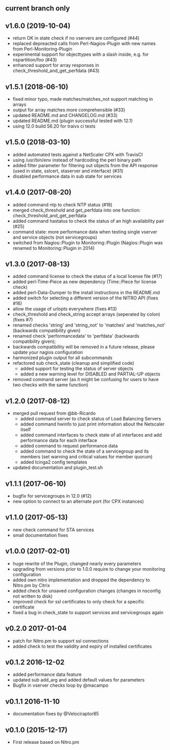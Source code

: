 ## current branch only

## v1.6.0 (2019-10-04)
- return OK in state check if no vservers are configured (#44)
- replaced depreacted calls from Perl-Nagios-Plugin with new names from Perl-Monitoring-Plugin
- experimental support for objecttypes with a slash inside, e.g. for nspartition/foo (#43)
- enhanced support for array responses in check_threshold_and_get_perfdata (#43)

## v1.5.1 (2018-06-10)
- fixed minor typo, made matches/matches_not support matching in arrays
- output for array matches more comprehensible (#33)
- updated README.md and CHANGELOG.md (#33)
- updated README.md (plugin successful tested with 12.1)
- using 12.0 build 56.20 for traivs ci tests

## v1.5.0 (2018-03-10)
- added automated tests against a NetScaler CPX with TravisCI
- using /usr/bin/env instead of hardcoding the perl binary path
- added filter parameter for filtering out objects from the API response (used in state, sslcert, staserver and interface) (#31)
- disabled performance data in sub state for services

## v1.4.0 (2017-08-20)
- added command ntp to check NTP status (#18)
- merged check_threshold and get_perfdata into one function: check_threshold_and_get_perfdata
- added command hastatus to check the status of an high availability pair (#25)
- command state: more performance data when testing single vserver and service objects (not servicegroups)
- switched from Nagios::Plugin to Monitoring::Plugin (Nagios::Plugin was renamed to Monitoring::Plugin in 2014)

## v1.3.0 (2017-08-13)
- added command license to check the status of a local license file (#17)
- added perl-Time-Piece as new dependency (Time::Piece for license check)
- added perl-Data-Dumper to the install instructions in the README.md
- added switch for selecting a different version of the NITRO API (fixes #16)
- allow the usage of urlopts everywhere (fixes #13)
- check_threshold and check_string accept arrays (seperated by colon) (fixes #7)
- renamed checks 'string' and 'string_not' to 'matches' and 'matches_not' (backwards compatibility given)
- renamed check 'performancedata' to 'perfdata' (backwards compatibility given);
- backwards compatibility will be removed in a future release, please update your nagios configuration
- harmonized plugin output for all subcommands
- refactored sub check_state (cleanup and simplified code)
  - added support for testing the status of server objects
  - added a new warning level for DISABLED and PARTIAL-UP objects
- removed command server (as it might be confusing for users to have two checks with the same function)

## v1.2.0 (2017-08-12)
- merged pull request from @bb-Ricardo
  - added command server to check status of Load Balancing Servers
  - added command hwinfo to just print information about the Netscaler itself
  - added command interfaces to check state of all interfaces and add performance data for each interface
  - added command to request performance data
  - added command to check the state of a servicegroup and its members (set warning and critical values for member quorum)
  - added Icinga2 config templates
- updated documentation and plugin_test.sh

## v1.1.1 (2017-06-10)
- bugfix for servicegroups in 12.0 (#12)
- new option to connect to an alternate port (for CPX instances)

## v1.1.0 (2017-05-13)
 - new check command for STA services
 - small documentation fixes

## v1.0.0 (2017-02-01)
 - huge rewrite of the Plugin, changed nearly every parameters 
 - upgrading from versions prior to 1.0.0 require to change your monitoring configuration
 - added own nitro implementation and dropped the dependency to Nitro.pm by Citrix
 - added check for unsaved configuration changes (changes in nsconfig not written to disk)
 - improved check for ssl certificates to only check for a specific certificate
 - fixed a bug in check_state to support services and servicegroups again

## v0.2.0 2017-01-04
 - patch for Nitro.pm to support ssl connections
 - added check to test the validity and expiry of installed certificates 

## v0.1.2 2016-12-02
 - added performance data feature 
 - updated sub add_arg and added default values for parameters
 - Bugfix in vserver checks loop by @macampo 

## v0.1.1 2016-11-10
 - documentation fixes by @Velociraptor85

## v0.1.0 (2015-12-17)
 - First release based on Nitro.pm
